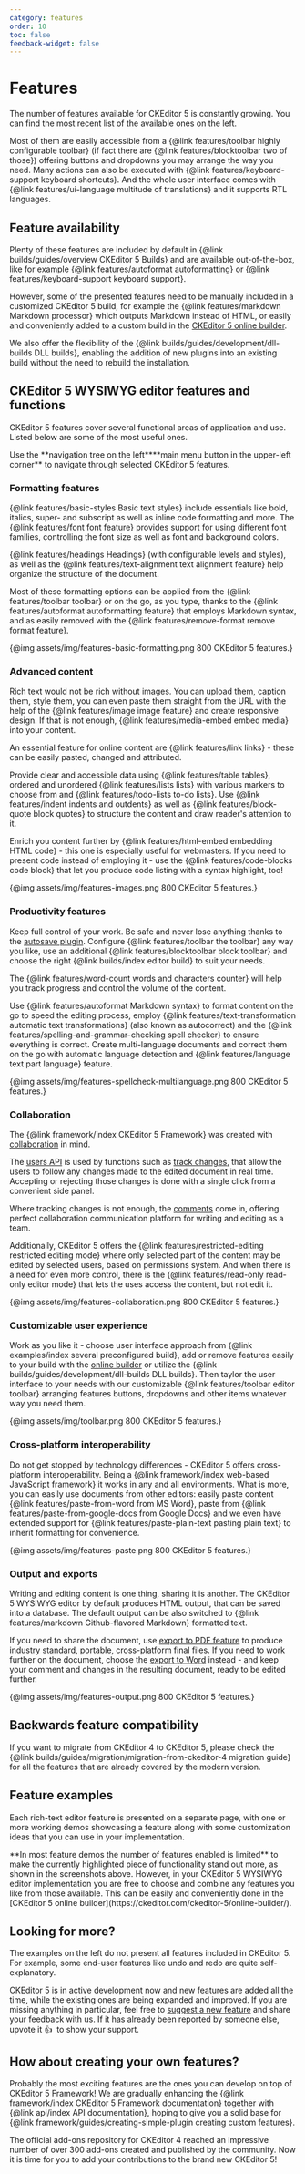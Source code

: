 ```yaml
---
category: features
order: 10
toc: false
feedback-widget: false
---
```


# Features

The number of features available for CKEditor 5 is constantly growing. You can find the most recent list of the available ones on the left.

Most of them are easily accessible from a {@link features/toolbar highly configurable toolbar} (if fact there are {@link features/blocktoolbar two of those}) offering buttons and dropdowns you may arrange the way you need. Many actions can also be executed with {@link features/keyboard-support keyboard shortcuts}. And the whole user interface comes with {@link features/ui-language multitude of translations} and it supports RTL languages.

## Feature availability

Plenty of these features are included by default in {@link builds/guides/overview CKEditor 5 Builds} and are available out-of-the-box, like for example {@link features/autoformat autoformatting} or {@link features/keyboard-support keyboard support}.

However, some of the presented features need to be manually included in a customized CKEditor 5 build, for example the {@link features/markdown Markdown processor} which outputs Markdown instead of HTML, or easily and conveniently added to a custom build in the [CKEditor 5 online builder](https://ckeditor.com/ckeditor-5/online-builder/).

We also offer the flexibility of the {@link builds/guides/development/dll-builds DLL builds}, enabling the addition of new plugins into an existing build without the need to rebuild the installation.

## CKEditor 5 WYSIWYG editor features and functions

CKEditor 5 features cover several functional areas of application and use. Listed below are some of the most useful ones.

<info-box>
	Use the <span class="navigation-hint_desktop">**navigation tree on the left**</span><span class="navigation-hint_mobile">**main menu button in the upper-left corner**</span> to navigate through selected CKEditor 5 features.
</info-box>

### Formatting features

{@link features/basic-styles Basic text styles} include essentials like bold, italics, super- and subscript as well as inline code formatting and more. The {@link features/font font feature} provides support for using different font families, controlling the font size as well as font and background colors.

{@link features/headings Headings} (with configurable levels and styles), as well as the {@link features/text-alignment text alignment feature} help organize the structure of the document.

Most of these formatting options can be applied from the {@link features/toolbar toolbar} or on the go, as you type, thanks to the {@link features/autoformat autoformatting feature} that employs Markdown syntax, and as easily removed with the {@link features/remove-format remove format feature}.

{@img assets/img/features-basic-formatting.png 800 CKEditor 5 features.}

### Advanced content

Rich text would not be rich without images. You can upload them, caption them, style them, you can even paste them straight from the URL with the help of the {@link features/image image feature} and create responsive design. If that is not enough, {@link features/media-embed embed media} into your content.

An essential feature for online content are {@link features/link links} - these can be easily pasted, changed and attributed.

Provide clear and accessible data using {@link features/table tables}, ordered and unordered {@link features/lists lists} with various markers to choose from and {@link features/todo-lists to-do lists}. Use {@link features/indent indents and outdents} as well as {@link features/block-quote block quotes} to structure the content and draw reader's attention to it.

Enrich you content further by {@link features/html-embed embedding HTML code} - this one is especially useful for webmasters. If you need to present code instead of employing it - use the {@link features/code-blocks code block} that let you produce code listing with a syntax highlight, too!

{@img assets/img/features-images.png 800 CKEditor 5 features.}

### Productivity features

Keep full control of your work. Be safe and never lose anything thanks to the [autosave plugin](https://ckeditor.com/docs/ckeditor5/latest/features/collaboration/real-time-collaboration/real-time-collaboration-integration.html#the-autosave-plugin). Configure {@link features/toolbar the toolbar} any way you like, use an additional {@link features/blocktoolbar block toolbar} and choose the right {@link builds/index editor build} to suit your needs.

The {@link features/word-count words and characters counter} will help you track progress and control the volume of the content.

Use {@link features/autoformat Markdown syntax} to format content on the go to speed the editing process, employ {@link features/text-transformation automatic text transformations} (also known as autocorrect) and the {@link features/spelling-and-grammar-checking spell checker} to ensure everything is correct. Create multi-language documents and correct them on the go with automatic language detection and {@link features/language text part language} feature.

{@img assets/img/features-spellcheck-multilanguage.png 800 CKEditor 5 features.}

### Collaboration

The {@link framework/index CKEditor 5 Framework} was created with [collaboration](https://ckeditor.com/docs/ckeditor5/latest/features/collaboration/collaboration.html) in mind.

The [users API](https://ckeditor.com/docs/ckeditor5/latest/features/collaboration/users.html) is used by functions such as [track changes](https://ckeditor.com/docs/ckeditor5/latest/features/collaboration/track-changes/track-changes.html), that allow the users to follow any changes made to the edited document in real time. Accepting or rejecting those changes is done with a single click from a convenient side panel.

Where tracking changes is not enough, the [comments](https://ckeditor.com/docs/ckeditor5/latest/features/collaboration/comments/comments.html) come in, offering perfect collaboration communication platform for writing and editing as a team.

Additionally, CKEditor 5 offers the {@link features/restricted-editing restricted editing mode} where only selected part of the content may be edited by selected users, based on permissions system. And when there is a need for even more control, there is the {@link features/read-only read-only editor mode} that lets the uses access the content, but not edit it.

{@img assets/img/features-collaboration.png 800 CKEditor 5 features.}

### Customizable user experience

Work as you like it - choose user interface approach from {@link examples/index several preconfigured build}, add or remove features easily to your build with the [online builder](https://ckeditor.com/ckeditor-5/online-builder/) or utilize the {@link builds/guides/development/dll-builds DLL builds}. Then taylor the user interface to your needs with our customizable {@link features/toolbar editor toolbar} arranging features buttons, dropdowns and other items whatever way you need them.

{@img assets/img/toolbar.png 800 CKEditor 5 features.}

### Cross-platform interoperability

Do not get stopped by technology differences - CKEditor 5 offers cross-platform interoperability. Being a {@link framework/index web-based JavaScript framework} it works in any and all environments. What is more, you can easily use documents from other editors: easily paste content {@link features/paste-from-word from MS Word}, paste from {@link features/paste-from-google-docs from Google Docs} and we even have extended support for {@link features/paste-plain-text pasting plain text} to inherit formatting for convenience.

{@img assets/img/features-paste.png 800 CKEditor 5 features.}

### Output and exports

Writing and editing content is one thing, sharing it is another. The CKEditor 5 WYSIWYG editor by default produces HTML output, that can be saved into a database. The default output can be also switched to {@link features/markdown Github-flavored Markdown} formatted text.

If you need to share the document, use [export to PDF feature](https://ckeditor.com/docs/ckeditor5/latest/features/export-pdf.html) to produce industry standard, portable, cross-platform final files. If you need to work further on the document, choose the [export to Word](https://ckeditor.com/docs/ckeditor5/latest/features/export-word.html) instead - and keep your comment and changes in the resulting document, ready to be edited further.

{@img assets/img/features-output.png 800 CKEditor 5 features.}

## Backwards feature compatibility

If you want to migrate from CKEditor 4 to CKEditor 5, please check the {@link builds/guides/migration/migration-from-ckeditor-4 migration guide} for all the features that are already covered by the modern version.

## Feature examples

Each rich-text editor feature is presented on a separate page, with one or more working demos showcasing a feature along with some customization ideas that you can use in your implementation.

<info-box>
	**In most feature demos the number of features enabled is limited** to make the currently highlighted piece of functionality stand out more, as shown in the screenshots above. However, in your CKEditor 5 WYSIWYG editor implementation you are free to choose and combine any features you like from those available. This can be easily and conveniently done in the [CKEditor 5 online builder](https://ckeditor.com/ckeditor-5/online-builder/).
</info-box>

## Looking for more?

The examples on the left do not present all features included in CKEditor 5. For example, some end-user features like undo and redo are quite self-explanatory.

CKEditor 5 is in active development now and new features are added all the time, while the existing ones are being expanded and improved. If you are missing anything in particular, feel free to [suggest a new feature](https://github.com/ckeditor/ckeditor5/issues/new?labels=type%3Afeature&template=2-feature-request.md) and share your feedback with us. If it has already been reported by someone else, upvote it 👍&nbsp; to show your support.

## How about creating your own features?

Probably the most exciting features are the ones you can develop on top of CKEditor 5 Framework!
We are gradually enhancing the {@link framework/index CKEditor 5 Framework documentation} together with {@link api/index API documentation}, hoping to give you a solid base for {@link framework/guides/creating-simple-plugin creating custom features}.

The official add-ons repository for CKEditor 4 reached an impressive number of over 300 add-ons created and published by the community. Now it is time for you to add your contributions to the brand new CKEditor 5!
